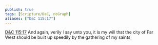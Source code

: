 ```yaml
---
publish: true
tags: [Scripture/DaC, noGraph]
aliases: ["D&C 115:17"]
---
```

[D&C 115:17](https://churchofjesuschrist.org/study/scriptures/dc-testament/dc/115?lang=eng&id=p17#p17) And again, verily I say unto you, it is my will that the city of Far West should be built up speedily by the gathering of my saints;
